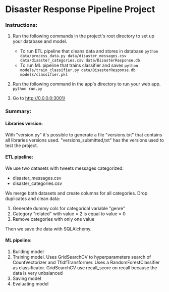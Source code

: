 # Disaster Response Pipeline Project

### Instructions:
1. Run the following commands in the project's root directory to set up your database and model.

    - To run ETL pipeline that cleans data and stores in database
        `python data/process_data.py data/disaster_messages.csv data/disaster_categories.csv data/DisasterResponse.db`
    - To run ML pipeline that trains classifier and saves
        `python models/train_classifier.py data/DisasterResponse.db models/classifier.pkl`

2. Run the following command in the app's directory to run your web app.
    `python run.py`

3. Go to http://0.0.0.0:3001/


### Summary:
#### Libraries version:
With "version.py" it's possible to generate a file "versions.txt" that contains all libraries versions used.
"versions_submitted,txt" has the versions used to test the project.

#### ETL pipeline:
We use two datasets with tweets messages categorized:
* disaster_messages.csv
* disaster_categories.csv

We merge both datasets and create columns for all categories. Drop duplicates and clean data:

1. Generate dummy cols for categorical variable "genre"
2. Category "related" with value = 2 is equal to value = 0
3. Remove categories with only one value

Then we save the data with SQLAlchemy.

#### ML pipeline:
1. Building model
2. Training model. Uses GridSearchCV to hyperparameters search of CountVectorizer and TfidfTransformer. Uses a RandomForestClassifier as classificator. GridSearchCV use recall_score on recall because the data is very unbalanced
3. Saving model
4. Evaluating model
